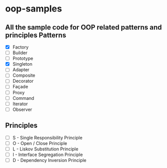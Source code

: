 # oop-samples
All the sample code for OOP related patterns and principles
Patterns
--------
- [x] Factory
- [ ] Builder
- [ ] Prototype
- [x] Singleton
- [ ] Adapter
- [ ] Composite
- [ ] Decorator
- [ ] Façade
- [ ] Proxy
- [ ] Command
- [ ] Iterator
- [ ] Observer

Principles
----------
- [ ] S - Single Responsibility Principle
- [ ] O - Open / Close Principle
- [ ] L - Liskov Substitution Principle
- [ ] I - Interface Segregation Principle
- [ ] D - Dependency Inversion Principle
